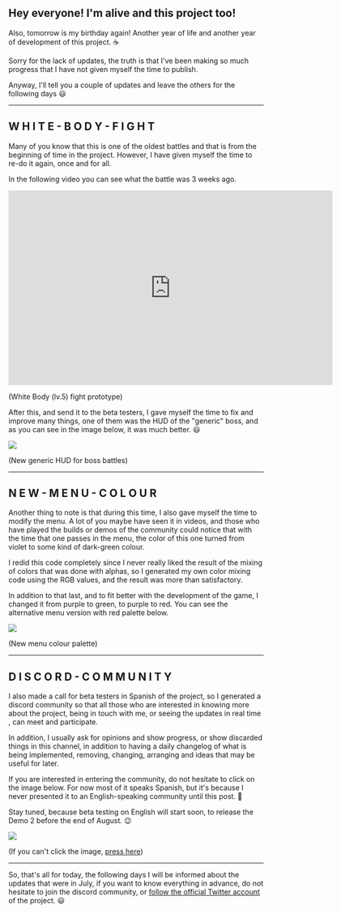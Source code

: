 ## Hey everyone! I'm alive and this project too!

Also, tomorrow is my birthday again! Another year of life and another year of development of this project. :coffee:

Sorry for the lack of updates, the truth is that I've been making so much progress that I have not given myself the time to publish.

Anyway, I'll tell you a couple of updates and leave the others for the following days :smiley:

---

## W H I T E - B O D Y - F I G H T

Many of you know that this is one of the oldest battles and that is from the beginning of time in the project. However, I have given myself the time to re-do it again, once and for all.

In the following video you can see what the battle was 3 weeks ago.

<div class="image-container">
<iframe width="640" height="385" src="https://www.youtube.com/embed/TnXgRC5e0LY" title="Devclip || Mainasutto (v0.49) - White Body (lv.5) fight prototype" frameborder="0" allow="accelerometer; autoplay; clipboard-write; encrypted-media; gyroscope; picture-in-picture; web-share" referrerpolicy="strict-origin-when-cross-origin" allowfullscreen></iframe>

(White Body (lv.5) fight prototype)

</div>

After this, and send it to the beta testers, I gave myself the time to fix and improve many things, one of them was the HUD of the "generic" boss, and as you can see in the image below, it was much better. :smiley:

<div class="image-container">

![](https://i.imgur.com/6ZMlM3A.png)

(New generic HUD for boss battles)

</div>

---

## N E W - M E N U - C O L O U R

Another thing to note is that during this time, I also gave myself the time to modify the menu. A lot of you maybe have seen it in videos, and those who have played the builds or demos of the community could notice that with the time that one passes in the menu, the color of this one turned from violet to some kind of dark-green colour.

I redid this code completely since I never really liked the result of the mixing of colors that was done with alphas, so I generated my own color mixing code using the RGB values, and the result was more than satisfactory.

In addition to that last, and to fit better with the development of the game, I changed it from purple to green, to purple to red. You can see the alternative menu version with red palette below.

<div class="image-container">

![](https://i.imgur.com/33D0ywG.png)

(New menu colour palette)

</div>

---

## D I S C O R D - C O M M U N I T Y

I also made a call for beta testers in Spanish of the project, so I generated a discord community so that all those who are interested in knowing more about the project, being in touch with me, or seeing the updates in real time , can meet and participate.

In addition, I usually ask for opinions and show progress, or show discarded things in this channel, in addition to having a daily changelog of what is being implemented, removing, changing, arranging and ideas that may be useful for later.

If you are interested in entering the community, do not hesitate to click on the image below. For now most of it speaks Spanish, but it's because I never presented it to an English-speaking community until this post. :shrug:

Stay tuned, because beta testing on English will start soon, to release the Demo 2 before the end of August. :wink:

<div class="image-container">

[![](https://i.imgur.com/lRMHtBn.png)](https://mainasutto.com/discord)

(If you can't click the image, [press here](https://discord.gg/gGKWyns))

</div>

---

So, that's all for today, the following days I will be informed about the updates that were in July, if you want to know everything in advance, do not hesitate to join the discord community, or [follow the official Twitter account](https://twitter.com/mainasutto) of the project. :smiley:
